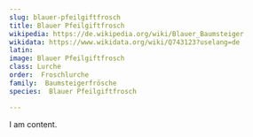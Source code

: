 ```yaml
---
slug: blauer-pfeilgiftfrosch
title: Blauer Pfeilgiftfrosch
wikipedia: https://de.wikipedia.org/wiki/Blauer_Baumsteiger
wikidata: https://www.wikidata.org/wiki/Q743123?uselang=de
latin:
image: Blauer Pfeilgiftfrosch
class: Lurche
order:  Froschlurche
family:  Baumsteigerfrösche
species:  Blauer Pfeilgiftfrosch

---
```


I am content.

